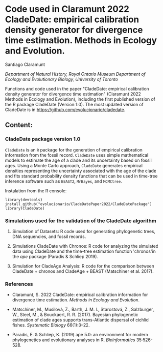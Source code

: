 # Code used in Claramunt 2022 CladeDate: empirical calibration density generator for divergence time estimation. Methods in Ecology and Evolution.

Santiago Claramunt

_Department of Natural History, Royal Ontario Museum_
_Department of Ecology and Evolutionary Biology, University of Toronto_

Functions and code used in the paper "CladeDate: empirical calibration density generator for divergence time estimation" (Claramunt 2022 Methods in Ecology and Evolution), including the first published version of the R package CladeDate (Version 1.0). The most updated version of CladeDate is in https://github.com/evolucionario/cladedate.


## Content:

### CladeDate package version 1.0

`CladeDate` is an `R` package for the generation of empirical calibration information from the fossil record. `CladeDate` uses simple mathematical models to estimate the age of a clade and its uncertainty based on fossil ages. Using a Monte Carlo approach, `CladeDate` generates empirical densities representing the uncertainty associated with the age of the clade and fits standard probability density functions that can be used in time-tree inference software such as `BEAST2`, `MrBayes`, and `MCMCtree`.

Instalation from the R console:

````
library(devtools)
install_github("evolucionario/CladeDatePaper2022/CladeDatePackage")
library(CladeDate)
````

### Simulations used for the validation of the CladeDate algorithm

  1. Simulation of Datasets: R code used for generating phylogenetic trees, DNA sequencies, and fossil records.
  
  2. Simulations CladeDate with Chronos: R code for analyzing the simulated data using CladeDate and the time-tree estimation function 'chronos'in the _ape_ package (Paradis & Schliep 2019).

  3. Simulation for CladeAge Analysis: R code for the comparison between CladeDate + chronos and CladeAge + BEAST (Matschiner et al. 2017).


### References

- Claramunt, S. 2022 CladeDate: empirical calibration information for divergence time estimation. _Methods in Ecology and Evolution_.

- Matschiner, M., Musilová, Z., Barth, J. M. I., Starostová, Z., Salzburger, W., Steel, M., & Bouckaert, R. R. (2017). Bayesian phylogenetic estimation of clade ages supports trans-Atlantic dispersal of cichlid fishes. _Systematic Biology_ 66(1):3–22.

- Paradis, E. & Schliep, K. (2019) ape 5.0: an environment for modern phylogenetics and evolutionary analyses in R. _Bioinformatics_ 35:526-528.
